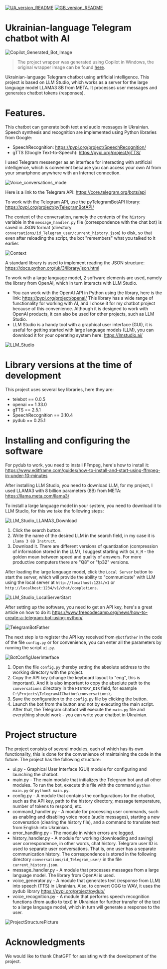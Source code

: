 [![UA_version_README](https://raw.githubusercontent.com/techn0man1ac/TelegramAIChatbot/main/imgs/Flags/UA%402x.png)](https://github.com/techn0man1ac/TelegramAIChatbot/)
[![GB_version_README](https://raw.githubusercontent.com/techn0man1ac/TelegramAIChatbot/main/imgs/Flags/GB%402x.png)](https://github.com/techn0man1ac/TelegramAIChatbot/blob/main/README_EN.md)

# Ukrainian-language Telegram chatbot with AI

![Copilot_Generated_Bot_Image](https://raw.githubusercontent.com/techn0man1ac/TelegramAIChatbot/main/imgs/CopilotGeneratedBotImage.jpg)
> The project wrapper was generated using Copilot in Windows, the original wrapper image can be found [here](https://www.bing.com/images/create/tech01aibot-telegram-bot-image-with-the-text-27hell/1-66376f0c15b14dce9b8543e76374b77a?id=%2ffnQhXHy14ZA7U%2bG1mpTTg%3d%3d&view=detailv2&idpp=genimg&idpclose=1&thId=OIG2.0xK8wnUzR5ppwvD_Vfi3&frame=sydedg&FORM=SYDBIC).

Ukrainian-language Telegram chatbot using artificial intelligence. This project is based on LLM Studio, which works as a server for the large language model LLAMA3 8B from META. It processes user messages and generates chatbot tokens (responses).

# Features.

This chatbot can generate both text and audio messages in Ukrainian. Speech synthesis and recognition are implemented using Python libraries from Google:
- SpeechRecognition: https://pypi.org/project/SpeechRecognition/
- gTTS (Google Text-to-Speech): https://pypi.org/project/gTTS/

I used Telegram messenger as an interface for interacting with artificial intelligence, which is convenient because you can access your own AI from your smartphone anywhere with an Internet connection. 

![Voice_conversations_mode](https://raw.githubusercontent.com/techn0man1ac/TelegramAIChatbot/main/imgs/conversationVoice.png)

Here is a link to the Telegram API: https://core.telegram.org/bots/api

To work with the Telegram API, use the pyTelegramBotAPI library: https://pypi.org/project/pyTelegramBotAPI/

The context of the conversation, namely the contents of the `history` variable in the `message_handler.py` file (correspondence with the chat bot) is saved in JSON format (directory `conversations/id_Telegram_user/current_history.json`) to disk, so that even after reloading the script, the bot "remembers" what you talked to it earlier.

![Context](https://raw.githubusercontent.com/techn0man1ac/TelegramAIChatbot/main/imgs/context.png)

A standard library is used to implement reading the JSON structure: https://docs.python.org/uk/3/library/json.html

To work with a large language model, 2 software elements are used, namely the library from OpenAI, which in turn interacts with LLM Studio.
- You can work with the OpenAI API in Python using the library, here is the link: https://pypi.org/project/openai/
This library has a wide range of functionality for working with AI, and I chose it for my chatbot project because of this convenience. Although it is designed to work with OpenAI products, it can also be used for other projects, such as LLM Studio.
- LLM Studio is a handy tool with a graphical user interface (GUI), it is useful for getting started with large language models (LLM), you can download it for your operating system here: https://lmstudio.ai/

![LLM_Studio](https://raw.githubusercontent.com/techn0man1ac/TelegramAIChatbot/main/imgs/LLM_Studio.png)

# Library versions at the time of development

This project uses several key libraries, here they are:

- telebot == 0.0.5
- openai == 1.33.0
- gTTS == 2.5.1
- SpeechRecognition == 3.10.4
- pydub == 0.25.1

# Installing and configuring the software

For pydub to work, you need to install FFmpeg, here's how to install it: https://www.editframe.com/guides/how-to-install-and-start-using-ffmpeg-in-under-10-minutes

After installing LLM Studio, you need to download LLM, for my project, I used LLAMA3 with 8 billion parameters (8B) from META: https://llama.meta.com/llama3/

To install a large language model in your system, you need to download it to LLM Studio, for this we take the following steps:

![LLM_Studio_LLAMA3_Download](https://raw.githubusercontent.com/techn0man1ac/TelegramAIChatbot/main/imgs/LLM_Studio_LLAMA3_Download.png)

1. Click the search button.
2. Write the name of the desired LLM in the search field, in my case it is `Llama 3 8B Instruct`.
3. Download it. There are different versions of quantization (compression of information stored in the LLM), I suggest starting with `Q4_K_M` - the golden mean between speed and quality of answers. For more productive computers there are "Q8" or "fp32" versions.

After loading the large language model, click the `Local Server` button to start the server, which will provide the ability to "communicate" with LLM using the local server at `http://localhost:1234/v1` or `http://localhost:1234/v1/chat/completions`.

![LLM_Studio_LocalServerStart](https://raw.githubusercontent.com/techn0man1ac/TelegramAIChatbot/main/imgs/LLM_Studio_LocalServerStart.png)

After setting up the software, you need to get an API key, here's a great article on how to do it: https://www.freecodecamp.org/news/how-to-create-a-telegram-bot-using-python/

![TelegramBotFather](https://github.com/techn0man1ac/TelegramAIChatbot/blob/main/imgs/TelegramBotFather.png)

The next step is to register the API key received from `@botfather` in the code of the file `config.py` or for convenience, you can enter all the parameters by running the script `ui.py`.

![BotConfigUserInterface](https://raw.githubusercontent.com/techn0man1ac/TelegramAIChatbot/main/imgs/BotConfigUserInterface.png)

1. Open the file `config.py` thereby setting the absolute address to the working directory with the project.
2. Copy the API key (change the keyboard layout to "eng", this is important). And it is also important to copy the absolute path to the `conversations` directory in the `HISTORY_DIR` field, for example `C:\Projects\TelegramAIChatbot\conversations\`.
3. Save the configuration to the `config.py` file by clicking the button.
4. Launch the bot from the button and not by executing the main script. After that, the Telegram chatbot will execute the `main.py` file and everything should work - you can write your chatbot in Ukrainian.

# Project structure

The project consists of several modules, each of which has its own functionality, this is done for the convenience of maintaining the code in the future. The project has the following structure:

- ui.py - Graphical User Interface (GUI) module for configuring and launching the chatbot.
- main.py - The main module that initializes the Telegram bot and all other modules. To run the bot, execute this file with the command `python main.py` or `python3 main.py`.
- config.py - A module that contains the configurations for the chatbot, such as the API key, path to the history directory, message temperature, number of tokens to respond, etc. 
- command_handler.py - A module for processing user commands, such as enabling and disabling voice mode (audio messages), starting a new conversation (clearing the history file), and a command to translate text from English into Ukrainian.
- error_handling.py - The module in which errors are logged.
- history_handler.py - A module for working (downloading and saving) user correspondence, in other words, chat history. Telegram user ID is used to separate user conversations. That is, one user has a separate communication history. The correspondence is stored in the following directory `conversations/id_Telegram_user/` in the file `current_history.json`.
- message_handler.py - A module that processes messages from a large language model. The library from OpenAI is used.
- voice_generator.py - A module that generates text (response from LLM) into speech (TTS) in Ukrainian. Also, to convert OGG to WAV, it uses the pydub library https://pypi.org/project/pydub/
- voice_recognition.py - A module that performs speech recognition functions (from audio to text) in Ukrainian for further transfer of the text to a large language model, which in turn will generate a response to the user.

![ProjectStructurePicture](https://raw.githubusercontent.com/techn0man1ac/TelegramAIChatbot/main/imgs/ProjectStructure.png)

# Acknowledgments

We would like to thank ChatGPT for assisting with the development of the project.
